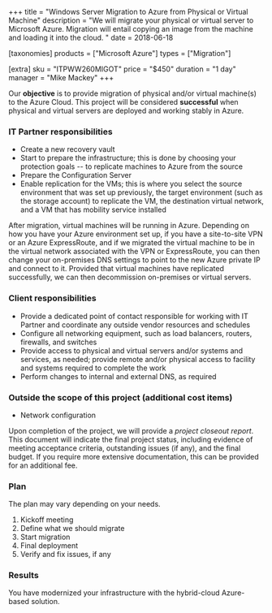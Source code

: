 +++
title = "Windows Server Migration to Azure from Physical or Virtual Machine"
description = "We will migrate your physical or virtual server to Microsoft Azure. Migration will entail copying an image from the machine and loading it into the cloud. "
date = 2018-06-18

[taxonomies]
products = ["Microsoft Azure"]
types = ["Migration"]

[extra]
sku = "ITPWW260MIGOT"
price = "$450"
duration = "1 day"
manager = "Mike Mackey"
+++

Our **objective** is to provide migration of physical and/or virtual
machine(s) to the Azure Cloud. This project will be considered
**successful** when physical and virtual servers are deployed and
working stably in Azure.

### IT Partner responsibilities

-   Create a new recovery vault
-   Start to prepare the infrastructure; this is done by choosing your
    protection goals -- to replicate machines to Azure from the
    source
-   Prepare the Configuration Server
-   Enable replication for the VMs; this is where you select the source
    environment that was set up previously, the target environment (such
    as the storage account) to replicate the VM, the destination virtual
    network, and a VM that has mobility service installed

After migration, virtual machines will be running in Azure. Depending on
how you have your Azure environment set up, if you have a site-to-site
VPN or an Azure ExpressRoute, and if we migrated the virtual
machine to be in the virtual network associated with the VPN or
ExpressRoute, you can then change your on-premises DNS settings
to point to the new Azure private IP and connect to it. Provided that
virtual machines have replicated successfully, we can then decommission
on-premises or virtual servers.

### Client responsibilities

-   Provide a dedicated point of contact responsible for working with IT
    Partner and coordinate any outside vendor resources and schedules
-   Configure all networking equipment, such as load balancers, routers,
    firewalls, and switches
-   Provide access to physical and virtual servers and/or systems and
    services, as needed; provide remote and/or physical access to
    facility and systems required to complete the work
-   Perform changes to internal and external DNS, as required

### Outside the scope of this project (additional cost items)

-   Network configuration

Upon completion of the project, we will provide a *project closeout
report*. This document will indicate the final project status, including
evidence of meeting acceptance criteria, outstanding issues (if any), and the
final budget. If you require more extensive documentation, this can be
provided for an additional fee.

### Plan

The plan may vary depending on your needs.

1.  Kickoff meeting
2.  Define what we should migrate
3.  Start migration
4.  Final deployment
5.  Verify and fix issues, if any

### Results

You have modernized your infrastructure with the hybrid-cloud Azure-based
solution.
